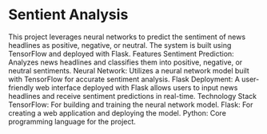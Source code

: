 # Sentient Analysis
 This project leverages neural networks to predict the sentiment of news headlines as positive, negative, or neutral. The system is built using TensorFlow and deployed with Flask.  Features  Sentiment Prediction: Analyzes news headlines and classifies them into positive, negative, or neutral sentiments. Neural Network: Utilizes a neural network model built with TensorFlow for accurate sentiment analysis. Flask Deployment: A user-friendly web interface deployed with Flask allows users to input news headlines and receive sentiment predictions in real-time. Technology Stack  TensorFlow: For building and training the neural network model. Flask: For creating a web application and deploying the model. Python: Core programming language for the project.
